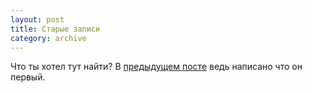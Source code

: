 ```yaml
---
layout: post
title: Старые записи
category: archive
---
```


Что ты хотел тут найти? В [предыдущем посте](http://artkoshelev.github.io/posts/waitings) ведь написано что он первый.